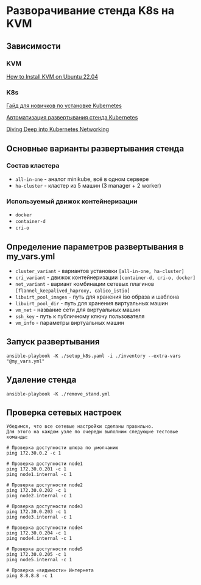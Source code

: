 # Разворачивание стенда K8s на KVM
## Зависимости

### KVM
[How to Install KVM on Ubuntu 22.04](https://linuxgenie.net/how-to-install-kvm-on-ubuntu-22-04/)

### K8s
[Гайд для новичков по установке Kubernetes](https://habr.com/ru/articles/725640/)

[Автоматизация развертывания стенда Kubernetes](https://habr.com/ru/articles/751582/)

[Diving Deep into Kubernetes Networking](https://more.suse.com/rs/937-DCH-261/images/Diving-Deep-Into-Kubernetes-Networking.pdf)

## Основные варианты развертывания стенда

### Состав кластера
- `all-in-one` - аналог minikube, всё в одном сервере
- `ha-cluster` - кластер из 5 машин (3 manager + 2 worker)

### Используемый движок контейнеризации
- `docker`
- `container-d`
- `cri-o`

## Определение параметров развертывания в my_vars.yml
- `cluster_variant` - вариантов установки `[all-in-one, ha-cluster]`
- `cri_variant` - движок контейнеризации `[container-d, cri-o, docker]`
- `net_variant` - вариант комбинации сетевых плагинов `[flannel_keepalived_haproxy, calico_istio]`
- `libvirt_pool_images` - путь для хранения iso образа и шаблона
- `libvirt_pool_dir` - путь для хранения виртуальных машин
- `vm_net` - название сети для виртуальных машин 
- `ssh_key` - путь к публичному ключу пользователя
- `vm_info` - параметры виртуальных машин

## Запуск развертывания
`ansible-playbook -K ./setup_k8s.yaml -i ./inventory --extra-vars "@my_vars.yml"`

## Удаление стенда
`ansible-playbook -K ./remove_stand.yml`

## Проверка сетевых настроек
```
Убедимся, что все сетевые настройки сделаны правильно.
Для этого на каждом узле по очереди выполним следующие тестовые команды:

# Проверка доступности шлюза по умолчанию
ping 172.30.0.2 -c 1

# Проверка доступности node1
ping 172.30.0.201 -c 1
ping node1.internal -c 1

# Проверка доступности node2
ping 172.30.0.202 -c 1
ping node2.internal -c 1

# Проверка доступности node3
ping 172.30.0.203 -c 1
ping node3.internal -c 1

# Проверка доступности node4
ping 172.30.0.204 -c 1
ping node4.internal -c 1

# Проверка доступности node5
ping 172.30.0.205 -c 1
ping node5.internal -c 1

# Проверка «видимости» Интернета
ping 8.8.8.8 -c 1
```
